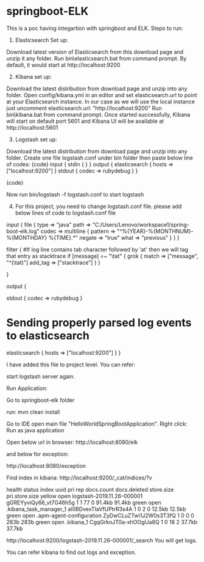 # springboot-ELK

This is a poc having integartion with springboot and ELK. Steps to run:

1) Elasticsearch Set up:

Download latest version of Elasticsearch from this download page and unzip it any folder.
Run bin\elasticsearch.bat from command prompt.
By default, it would start at http://localhost:9200

2) Kibana set up:
 
Download the latest distribution from download page and unzip into any folder.
Open config/kibana.yml in an editor and set elasticsearch.url to point at your Elasticsearch instance. In our case as we will use the local instance just uncomment elasticsearch.url: "http://localhost:9200"
Run bin\kibana.bat from command prompt.
Once started successfully, Kibana will start on default port 5601 and Kibana UI will be available at http://localhost:5601

3) Logstash set up:

Download the latest distribution from download page and unzip into any folder.
Create one file logstash.conf under bin folder
then paste below line of codes:
{code}
input { stdin { } }
output {
  elasticsearch { hosts => ["localhost:9200"] }
  stdout { codec => rubydebug }
}

{code}

Now run bin/logstash -f logstash.conf to start logstash

4) For this project, you need to change logstash.conf file. please add below lines of code to logstash.conf file





input {
  file {
    type => "java"
    path => "C:/Users/Lenovo/workspace1/spring-boot-elk.log"
    codec => multiline {
      pattern => "^%{YEAR}-%{MONTHNUM}-%{MONTHDAY} %{TIME}.*"
      negate => "true"
      what => "previous"
    }
  }
}
 
filter {
  #If log line contains tab character followed by 'at' then we will tag that entry as stacktrace
  if [message] =~ "\tat" {
    grok {
      match => ["message", "^(\tat)"]
      add_tag => ["stacktrace"]
    }
  }
 
}
 
output {
   
  stdout {
    codec => rubydebug
  }
 
  # Sending properly parsed log events to elasticsearch
  elasticsearch {
    hosts => ["localhost:9200"]
  }
}



I have added this file to project level. You can refer:

start logstash server again.

Run Application:

Go to springboot-elk folder

run:  mvn clean install

Go to IDE
open main file "HelloWorldSpringBootApplication". Right click: Run as java application

Open below url in browser:
http://localhost:8080/elk


and below for exception:

http://localhost:8080/exception

Find index in kibana:
http://localhost:9200/_cat/indices/?v

health status index                      uuid                   pri rep docs.count docs.deleted store.size pri.store.size
yellow open   logstash-2019.11.26-000001 gGREYyviQy66_vt7G46h5g   1   1         77            0     91.4kb         91.4kb
green  open   .kibana_task_manager_1     al0BDvexTIaVfUPtrR3s4A   1   0          2            0     12.5kb         12.5kb
green  open   .apm-agent-configuration   ZyDwCLuZTwi1J2W0s3T3fQ   1   0          0            0       283b           283b
green  open   .kibana_1                  CgqGrknJT0a-xhOOglJa8Q   1   0         18            2     37.7kb         37.7kb


http://localhost:9200/logstash-2019.11.26-000001/_search
 You will get logs.
 
 You can refer kibana to find out logs and exception.

